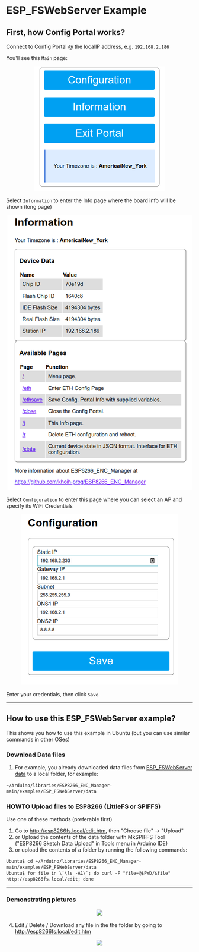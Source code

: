 # ESP_FSWebServer Example

## First, how Config Portal works?

Connect to Config Portal @ the localIP address, e.g. `192.168.2.186`


You'll see this `Main` page:

<p align="center">
    <img src="https://github.com/khoih-prog/ESP8266_ENC_Manager/raw/main/Images/Main.png">
</p>

Select `Information` to enter the Info page where the board info will be shown (long page)

<p align="center">
    <img src="https://github.com/khoih-prog/ESP8266_ENC_Manager/raw/main/Images/Info.png">
</p>


Select `Configuration` to enter this page where you can select an AP and specify its WiFi Credentials

<p align="center">
    <img src="https://github.com/khoih-prog/ESP8266_ENC_Manager/raw/main/Images/Configuration_Standard.png">
</p>

Enter your credentials, then click `Save`.

---

## How to use this ESP_FSWebServer example?

This shows you how to use this example in Ubuntu (but you can use similar commands in other OSes)

### Download Data files

1. For example, you already downloaded data files from [ESP_FSWebServer data](https://github.com/khoih-prog/ESP8266_ENC_Manager/tree/main/examples/ESP_FSWebServer/data) to a local folder, for example:


```
~/Arduino/libraries/ESP8266_ENC_Manager-main/examples/ESP_FSWebServer/data
```

### HOWTO Upload files to ESP8266 (LittleFS or SPIFFS)

Use one of these methods (preferable first)

1. Go to http://esp8266fs.local/edit.htm, then "Choose file" -> "Upload"
2. or Upload the contents of the data folder with MkSPIFFS Tool ("ESP8266 Sketch Data Upload" in Tools menu in Arduino IDE)
3. or upload the contents of a folder by running the following commands: 

```
Ubuntu$ cd ~/Arduino/libraries/ESP8266_ENC_Manager-main/examples/ESP_FSWebServer/data
Ubuntu$ for file in \`\ls -A1\`; do curl -F "file=@$PWD/$file" http://esp8266fs.local/edit; done
```

---

### Demonstrating pictures

<p align="center">
    <img src="https://github.com/khoih-prog/ESP8266_ENC_Manager/raw/main/examples/ESP_FSWebServer/pics/esp8266fs.local.png">
</p>

4. Edit / Delete / Download any file in the the folder by going to http://esp8266fs.local/edit.htm

<p align="center">
    <img src="https://github.com/khoih-prog/ESP8266_ENC_Manager/raw/main/examples/ESP_FSWebServer/pics/esp8266fs.local_edit.png">
</p>


